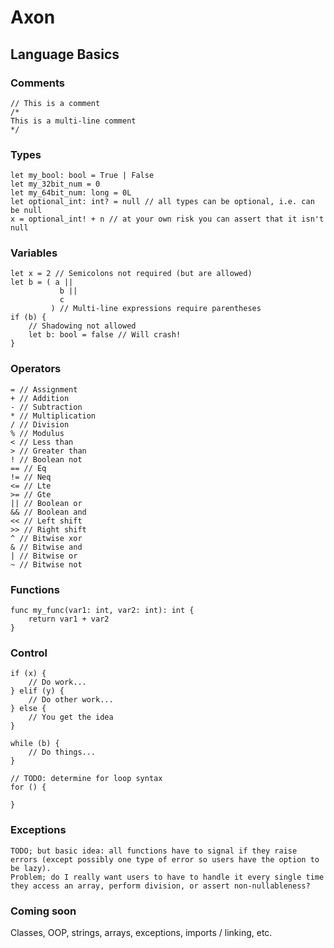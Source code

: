 # Axon

## Language Basics

### Comments

```
// This is a comment
/*
This is a multi-line comment
*/
```

### Types

```
let my_bool: bool = True | False
let my_32bit_num = 0
let my_64bit_num: long = 0L
let optional_int: int? = null // all types can be optional, i.e. can be null
x = optional_int! + n // at your own risk you can assert that it isn't null
```

### Variables

```
let x = 2 // Semicolons not required (but are allowed)
let b = ( a ||
           b ||
           c
         ) // Multi-line expressions require parentheses
if (b) {
    // Shadowing not allowed
    let b: bool = false // Will crash!
}
```

### Operators

```
= // Assignment
+ // Addition
- // Subtraction
* // Multiplication
/ // Division
% // Modulus
< // Less than
> // Greater than
! // Boolean not
== // Eq
!= // Neq
<= // Lte
>= // Gte
|| // Boolean or
&& // Boolean and
<< // Left shift
>> // Right shift
^ // Bitwise xor
& // Bitwise and
| // Bitwise or
~ // Bitwise not
```

### Functions

```
func my_func(var1: int, var2: int): int {
    return var1 + var2
}
```

### Control

```
if (x) {
    // Do work...
} elif (y) {
    // Do other work...
} else {
    // You get the idea
}

while (b) {
    // Do things...
}

// TODO: determine for loop syntax
for () {

}
```

### Exceptions

```
TODO; but basic idea: all functions have to signal if they raise errors (except possibly one type of error so users have the option to be lazy).
Problem; do I really want users to have to handle it every single time they access an array, perform division, or assert non-nullableness?
```

### Coming soon

Classes, OOP, strings, arrays, exceptions, imports / linking, etc.
